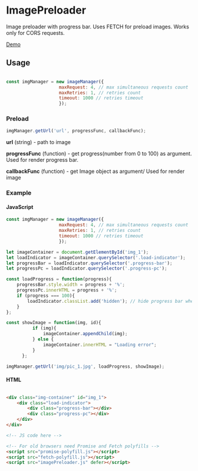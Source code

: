 # ImagePreloader

Image preloader with progress bar.
Uses FETCH for preload images. Works only for CORS requests.

[Demo](http://this.drinkins.com/image-preloader/)

## Usage

```javascript

const imgManager = new imageManager({
                    maxRequest: 4, // max simultaneous requests count
                    maxRetries: 1, // retries count
                    timeout: 1000 // retries timeout
                    });


```

### Preload

```javascript
imgManager.getUrl('url', progressFunc, callbackFunc);
```

**url** (string) -  path to image

**progressFunc** (function) - get progress(number from 0 to 100) as argument. Used for render progress bar.

**callbackFunc** (function) - get Image object as argument/ Used for render image

### Example

#### JavaScript

```javascript
const imgManager = new imageManager({
                    maxRequest: 4, // max simultaneous requests count
                    maxRetries: 1, // retries count
                    timeout: 1000 // retries timeout
                    });

let imageContainer = document.getElementById('img_1');
let loadIndicator = imageContainer.querySelector('.load-indicator');
let progressBar = loadIndicator.querySelector('.progress-bar');
let progressPc = loadIndicator.querySelector('.progress-pc');

const loadProgress = function(progress){
    progressBar.style.width = progress + '%';
    progressPc.innerHTML = progress + '%';
    if (progress === 100){
        loadIndicator.classList.add('hidden'); // hide progress bar when 100%
    }
};

const showImage = function(img, id){
          if (img){
              imageContainer.appendChild(img);
          } else {
              imageContainer.innerHTML = "Loading error";
          }
      };

imgManager.getUrl('img/pic_1.jpg', loadProgress, showImage);

```

#### HTML

```html

<div class="img-container" id="img_1">
    <div class="load-indicator">
        <div class="progress-bar"></div>
        <div class="progress-pc"></div>
    </div>
</div>

<!-- JS code here -->

<!-- For old browsers need Promise and Fetch polyfills -->
<script src="promise-polyfill.js"></script>
<script src="fetch-polyfill.js"></script>
<script src="imagePreloader.js" defer></script>
```

